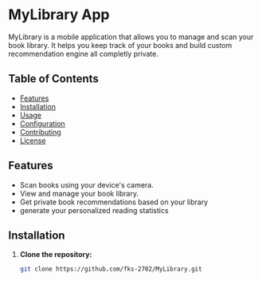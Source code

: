 # MyLibrary App

MyLibrary is a mobile application that allows you to manage and scan your book library. It helps you keep track of your books and build custom recommendation engine all completly private.

## Table of Contents

- [Features](#features)
- [Installation](#installation)
- [Usage](#usage)
- [Configuration](#configuration)
- [Contributing](#contributing)
- [License](#license)

## Features

- Scan books using your device's camera.
- View and manage your book library.
- Get private book recommendations based on your library
- generate your personalized reading statistics

## Installation

1. **Clone the repository:**

   ```bash
   git clone https://github.com/fks-2702/MyLibrary.git
